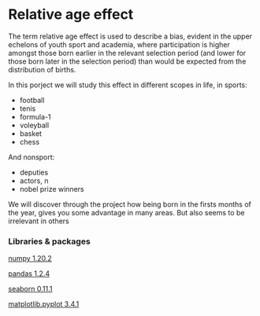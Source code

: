 # Relative age effect


The term relative age effect is used to describe a bias, evident in the upper echelons of youth sport and academia, where participation is higher amongst those born earlier in the relevant selection period (and lower for those born later in the selection period) than would be expected from the distribution of births.

In this porject we will study this effect in different scopes in life, in sports:

* football
*  tenis 
*  formula-1 
*  voleyball 
*  basket
*  chess

And nonsport:

* deputies 
* actors, n
* nobel prize winners


We will discover through the project how being born in the firsts months of the year, gives you some advantage in many areas. But also seems to be irrelevant
in others


### Libraries & packages

[numpy 1.20.2](https://pypi.org/project/numpy/)

[pandas 1.2.4](https://pypi.org/project/pandas/)

[seaborn 0.11.1](https://pypi.org/project/seaborn/)

[matplotlib.pyplot 3.4.1](https://pypi.org/project/matplotlib/3.4.1/)
